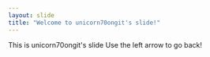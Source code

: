 ```yaml
---
layout: slide
title: "Welcome to unicorn70ongit's slide!"
---
```

This is unicorn70ongit's slide
Use the left arrow to go back!